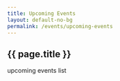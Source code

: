 ```yaml
---
title: Upcoming Events
layout: default-no-bg
permalink: /events/upcoming-events
---
```


## {{ page.title }}

upcoming events list